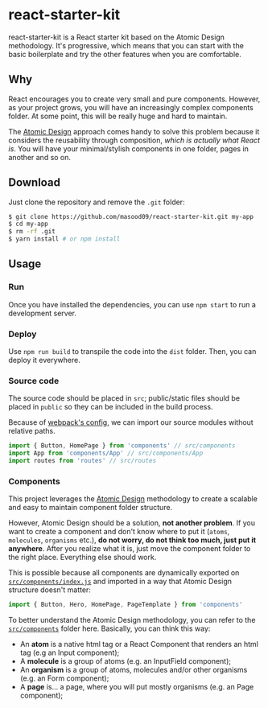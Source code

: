 # react-starter-kit
react-starter-kit is a React starter kit based on the Atomic Design methodology. It's progressive, which means that you can start with the basic boilerplate and try the other features when you are comfortable.

## Why

React encourages you to create very small and pure components. However, as your project grows, you will have an increasingly complex components folder. At some point, this will be really huge and hard to maintain.

The [Atomic Design](http://bradfrost.com/blog/post/atomic-web-design/) approach comes handy to solve this problem because it considers the reusability through composition, *which is actually what React is*. You will have your minimal/stylish components in one folder, pages in another and so on.

## Download

Just clone the repository and remove the `.git` folder:

```sh
$ git clone https://github.com/masood09/react-starter-kit.git my-app
$ cd my-app
$ rm -rf .git
$ yarn install # or npm install
```

## Usage

### Run

Once you have installed the dependencies, you can use `npm start` to run a development server.

### Deploy

Use `npm run build` to transpile the code into the `dist` folder. Then, you can deploy it everywhere.

### Source code

The source code should be placed in `src`; public/static files should be placed in `public` so they can be included in the build process.

Because of [webpack's config](https://github.com/diegohaz/arc/blob/5c752968c52d013f7218b514021eae08f6ddf07c/webpack.config.js#L19-L21), we can import our source modules without relative paths.
```js
import { Button, HomePage } from 'components' // src/components
import App from 'components/App' // src/components/App
import routes from 'routes' // src/routes
```

### Components

This project leverages the [Atomic Design](http://bradfrost.com/blog/post/atomic-web-design/) methodology to create a scalable and easy to maintain component folder structure.

However, Atomic Design should be a solution, **not another problem**. If you want to create a component and don't know where to put it (`atoms`, `molecules`, `organisms` etc.), **do not worry, do not think too much, just put it anywhere**. After you realize what it is, just move the component folder to the right place. Everything else should work.

This is possible because all components are dynamically exported on [`src/components/index.js`](src/components/index.js) and imported in a way that Atomic Design structure doesn't matter:

```js
import { Button, Hero, HomePage, PageTemplate } from 'components'
```

To better understand the Atomic Design methodology, you can refer to the [`src/components`](src/components) folder here. Basically, you can think this way:

- An **atom** is a native html tag or a React Component that renders an html tag (e.g an Input component);
- A **molecule** is a group of atoms (e.g. an InputField component);
- An **organism** is a group of atoms, molecules and/or other organisms (e.g. an Form component);
- A **page** is... a page, where you will put mostly organisms (e.g. an Page component);
